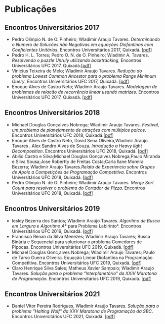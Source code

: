 # Publicações

## Encontros Universitários 2017

- Pedro Olímpio N. de O. Pinheiro; Wladimir Araujo Tavares. *Determinando o Numero de Solucões não Negativas em  equações Diofantinas com Coeficientes Unitários*, Encontros Universitários 2017, Quixadá. [[pdf](equacoes_diofantinas.pdf)]
- Pedro H. L. Torres; Pedro O. N. de O. Pinheiro; Wladimir A. Tavares. *Resolvendo o puzzle Unruly utilizando backtracking*, Encontros Universitários UFC 2017, Quixadá.[[pdf](Unruly.pdf)]
- Vinicius Teixeira de Melo; Wladimir Araujo Tavares. *Redução do problema Lowest Common Ancestor para o problema Range Minimum Query*, Encontros Universitários UFC 2017, Quixadá. [[pdf](LCA.pdf)]
- Enoque Alves de Castro Neto; Wladimir Araujo Tavares. *Modelagem de problemas de relacão de recorrência linear  usando matrizes*. Encontros Universitários UFC 2017, Quixadá. [[pdf](LinearRecorrence.pdf)]

## Encontros Universitários 2018

- Michael Douglas Gonçalves Nobrega;
Wladimir Araujo Tavares. *Festival, um problema de planejamento de atrações com múltiplos palcos*. Encontros Universitários UFC 2018, Quixadá.[[pdf](Festival.pdf)]
- Enoque Alves de Castro Neto, David Sena Oliveira,Wladimir Araujo Tavares , Alex Sandro Alves de Souza. *Introdução a Heavy light Decomposition*. Encontros Universitários UFC 2018, Quixadá. [[pdf](HLD.pdf)]
- Abilio Castro e Silva;Michael Douglas Gonçalves Nobrega;Paulo Miranda e Silva Sousa;Jose Robertty de Freitas Costa;Carla Ilane Moreira Bezerra; Wladimir Araujo Tavares.*Relato de Experiencia sobre Grupos de Apoio a Competições de Programação Competitiva.* Encontros Universitários UFC 2018, Quixadá. [[pdf](Relato.pdf)]
- Pedro Olímpio N. de O. Pinheiro; Wladimir Araujo Tavares. *Merge Sort Count para resolver o problema do Cortador de Pizza*. Encontros Universitários UFC 2018, Quixadá. [[pdf](MergeSortCount.pdf)]


## Encontros Universitários 2019

- Iesley Bezerra dos Santos; Wladimir Araújo Tavares. *Algoritmo de Busca em Largura e Algoritmo A** para Problema Labirinto*. Encontros Universitários UFC 2019, Quixadá. [[pdf](BuscaLargura.pdf)]
- Francisco Renan da Silva Menezes; Wladimir Araujo Tavares; Busca Binária e Sequencial para solucionar o problema Comedores de Pipocas. Encontros Universitários UFC 2019, Quixadá. [[pdf](Pipoca.pdf)]
- Michael Douglas Gonc¸alves Nobrega; Wladimir Araujo Tavares; Paulo de Tarso Guerra Oliveira. Equação Linear Diofantina na Programação Competitiva. Encontros Universitários UFC 2019, Quixadá. [[pdf](equacao_linear_diofantina.pdf)]
- Claro Henrique Silva Sales; Matheus Xavier Sampaio; Wladimir Araujo Tavares. *Solução para o problema “Interplanetário”  da XXIV Maratona de Programação.* Encontros Universitários UFC 2019, Quixadá. [[pdf](Interplanetario.pdf)]

## Encontros Universitários 2021

- Daniel Vitor Pereira Rodrigues, Wladimir Araújo Tavares. *Solução para o problema "Halting Wolf" da XXV Maratona de Programação da SBC*. Encontros Universitários UFC 2021, Quixadá. [[pdf](wolf.pdf)]


